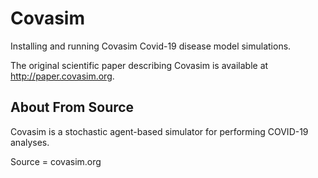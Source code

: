 # Covasim
Installing and running Covasim Covid-19 disease model simulations.

The original scientific paper describing Covasim is available at http://paper.covasim.org. 

## About From Source
Covasim is a stochastic agent-based simulator for performing COVID-19 analyses. 

Source = covasim.org
